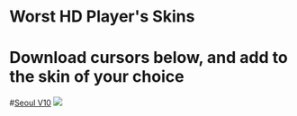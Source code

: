# Worst HD Player's Skins

# Download cursors below, and add to the skin of your choice

#[Seoul V10](https://drive.google.com/u/0/uc?id=1Y0IvxhFFVWWPp1bzKbh71JePTmxIdsoy&export=download)
![](https://i.imgur.com/UCLaVy2.png)
